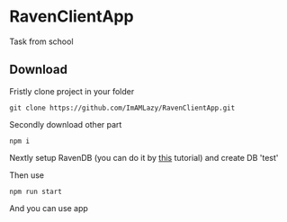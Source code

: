 # RavenClientApp
Task from school


## Download
Fristly clone project in your folder
```
git clone https://github.com/ImAMLazy/RavenClientApp.git
```
Secondly download other part
```
npm i
```
Nextly setup RavenDB (you can do it by [this](https://github.com/ImAMLazy/RavenDB) tutorial) and create DB 'test'

Then use
```
npm run start
```

And you can use app
